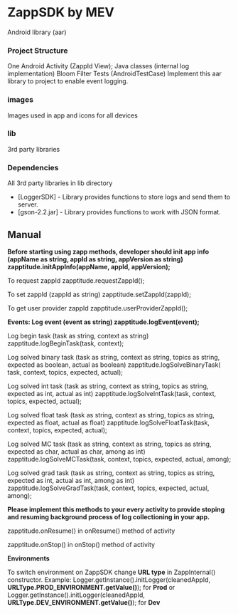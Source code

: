# ZappSDK by MEV
Android library (aar)

### Project Structure
One Android Activity (ZappId View);
Java classes (internal log implementation)
Bloom Filter
Tests (AndroidTestCase)
Implement this aar library to project to enable event logging. 
### images
Images used in app and icons for all devices
### lib
3rd party libraries

### Dependencies
All 3rd party libraries in lib directory
- [LoggerSDK] - Library provides functions to store logs and send them to server.
- [gson-2.2.jar] - Library provides functions to work with JSON format.

## Manual
**Before starting using zapp methods, developer should init app info (appName as string, appId as string, appVersion as string) zapptitude.initAppInfo(appName, appId, appVersion);**

To request zappId zapptitude.requestZappId();

To set zappId (zappId as string) zapptitude.setZappId(zappId);

To get user provider zappId zapptitude.userProviderZappId();


**Events: Log event (event as string) zapptitude.logEvent(event);**

Log begin task (task as string, context as string) zapptitude.logBeginTask(task, context);

Log solved binary task (task as string, context as string, topics as string, expected as boolean, actual as boolean) zapptitude.logSolveBinaryTask( task, context, topics, expected, actual);

Log solved int task (task as string, context as string, topics as string, expected as int, actual as int) zapptitude.logSolveIntTask(task, context, topics, expected, actual);

Log solved float task (task as string, context as string, topics as string, expected as float, actual as float) zapptitude.logSolveFloatTask(task, context, topics, expected, actual);

Log solved MC task (task as string, context as string, topics as string, expected as char, actual as char, among as int) zapptitude.logSolveMCTask(task, context, topics, expected, actual, among);

Log solved grad task (task as string, context as string, topics as string, expected as int, actual as int, among as int) zapptitude.logSolveGradTask(task, context, topics, expected, actual, among);


**Please implement this methods to your every activity to provide stoping and resuming background process of log collectioning in your app.**

zapptitude.onResume() in onResume() method of activity

zapptitude.onStop() in onStop() method of activity

**Environments**

To switch environment on ZappSDK change **URL type** in ZappInternal() constructor.
Example: Logger.getInstance().initLogger(cleanedAppId, **URLType.PROD_ENVIRONMENT.getValue()**); for **Prod** or Logger.getInstance().initLogger(cleanedAppId, **URLType.DEV_ENVIRONMENT.getValue()**); for **Dev**